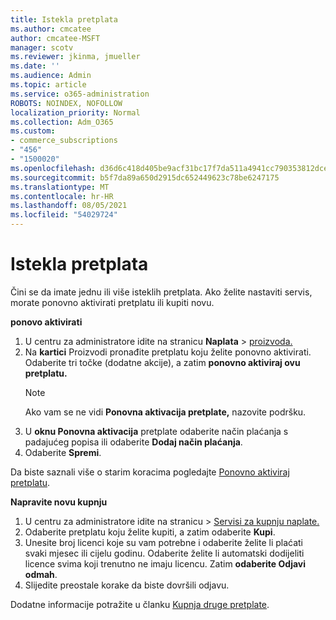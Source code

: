 ```yaml
---
title: Istekla pretplata
ms.author: cmcatee
author: cmcatee-MSFT
manager: scotv
ms.reviewer: jkinma, jmueller
ms.date: ''
ms.audience: Admin
ms.topic: article
ms.service: o365-administration
ROBOTS: NOINDEX, NOFOLLOW
localization_priority: Normal
ms.collection: Adm_O365
ms.custom:
- commerce_subscriptions
- "456"
- "1500020"
ms.openlocfilehash: d36d6c418d405be9acf31bc17f7da511a4941cc790353812dce2f088a2d19604
ms.sourcegitcommit: b5f7da89a650d2915dc652449623c78be6247175
ms.translationtype: MT
ms.contentlocale: hr-HR
ms.lasthandoff: 08/05/2021
ms.locfileid: "54029724"
---
```

# <a name="expired-subscription"></a>Istekla pretplata

Čini se da imate jednu ili više isteklih pretplata. Ako želite nastaviti servis, morate ponovno aktivirati pretplatu ili kupiti novu.
  
**ponovo aktivirati**
  
1. U centru za administratore idite na stranicu **Naplata** \> [proizvoda.](https://go.microsoft.com/fwlink/p/?linkid=842054)
2. Na **kartici** Proizvodi pronađite pretplatu koju želite ponovno aktivirati. Odaberite tri točke (dodatne akcije), a zatim **ponovno aktiviraj ovu pretplatu.**
    > [!NOTE]
    > Ako vam se ne vidi **Ponovna aktivacija pretplate,** nazovite podršku.
3. U **oknu Ponovna aktivacija** pretplate odaberite način plaćanja s padajućeg popisa ili odaberite **Dodaj način plaćanja**.
4. Odaberite **Spremi**.

Da biste saznali više o starim koracima pogledajte [Ponovno aktiviraj pretplatu](/microsoft-365/commerce/subscriptions/reactivate-your-subscription).

**Napravite novu kupnju**
  
1. U centru za administratore  idite na stranicu \> [Servisi za kupnju naplate.](https://go.microsoft.com/fwlink/p/?linkid=868433)
2. Odaberite pretplatu koju želite kupiti, a zatim odaberite **Kupi**.
3. Unesite broj licenci koje su vam potrebne i odaberite želite li plaćati svaki mjesec ili cijelu godinu. Odaberite želite li automatski dodijeliti licence svima koji trenutno ne imaju licencu. Zatim **odaberite Odjavi odmah**.
4. Slijedite preostale korake da biste dovršili odjavu.

Dodatne informacije potražite u članku [Kupnja druge pretplate](/microsoft-365/commerce/buy-another-subscription).